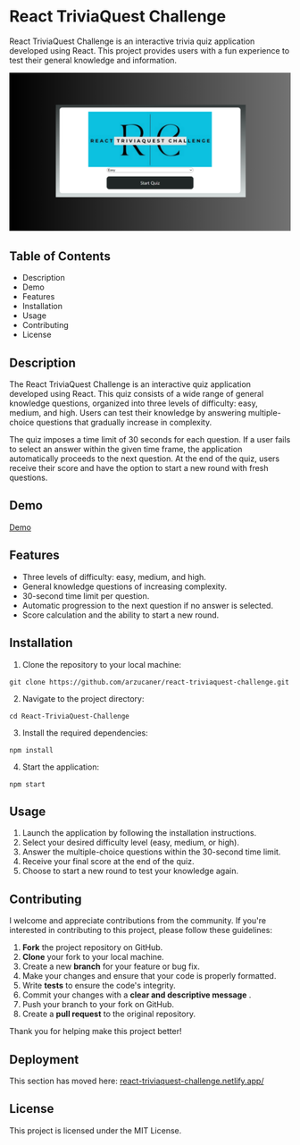 # React TriviaQuest Challenge

React TriviaQuest Challenge is an interactive trivia quiz application developed using React. This project provides users with a fun experience to test their general knowledge and information.

![1699429057578](image/README/1699429057578.png)

## Table of Contents

* Description
* Demo
* Features
* Installation
* Usage
* Contributing
* License

## Description

The React TriviaQuest Challenge is an interactive quiz application developed using React. This quiz consists of a wide range of general knowledge questions, organized into three levels of difficulty: easy, medium, and high. Users can test their knowledge by answering multiple-choice questions that gradually increase in complexity.

The quiz imposes a time limit of 30 seconds for each question. If a user fails to select an answer within the given time frame, the application automatically proceeds to the next question. At the end of the quiz, users receive their score and have the option to start a new round with fresh questions.

## Demo

[Demo](https://www.youtube.com/watch?v=ViAYjc-SEtA)

## Features

* Three levels of difficulty: easy, medium, and high.
* General knowledge questions of increasing complexity.
* 30-second time limit per question.
* Automatic progression to the next question if no answer is selected.
* Score calculation and the ability to start a new round.

## Installation

1) Clone the repository to your local machine:

```
git clone https://github.com/arzucaner/react-triviaquest-challenge.git
```

2. Navigate to the project directory:

```
cd React-TriviaQuest-Challenge
```

3. Install the required dependencies:

```
npm install
```

4. Start the application:

```
npm start
```

## Usage

1. Launch the application by following the installation instructions.
2. Select your desired difficulty level (easy, medium, or high).
3. Answer the multiple-choice questions within the 30-second time limit.
4. Receive your final score at the end of the quiz.
5. Choose to start a new round to test your knowledge again.

## Contributing

I welcome and appreciate contributions from the community. If you're interested in contributing to this project, please follow these guidelines:

1. **Fork** the project repository on GitHub.
2. **Clone** your fork to your local machine.
3. Create a new **branch** for your feature or bug fix.
4. Make your changes and ensure that your code is properly formatted.
5. Write **tests** to ensure the code's integrity.
6. Commit your changes with a  **clear and descriptive message** .
7. Push your branch to your fork on GitHub.
8. Create a **pull request** to the original repository.

Thank you for helping make this project better!

## Deployment

This section has moved here: [react-triviaquest-challenge.netlify.app/](https://react-triviaquest-challenge.netlify.app/ "https://react-triviaquest-challenge.netlify.app/")

## License

This project is licensed under the MIT License.
